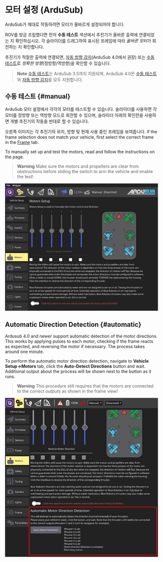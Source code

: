 # 모터 설정 (ArduSub)

ArduSub가 제대로 작동하려면 모터가 올바르게 설정되어야 합니다.

ROV를 방금 조립했다면 먼저 **수동 테스트** 섹션에서 추진기가 올바른 출력에 연결되었는 지 확인하십시오. 각 슬라이더를 드래그하여 표시된 프레임에 따라 *올바른 모터*가 회전하는 지 확인합니다.

추진기가 적절한 출력에 연결되면, [자동 방향 감지](#automatic)(ArduSub 4.0에서 권장) 또는 [수동 테스트](#manual)로 *정확한 방향*(정방향/역방향)을 확인할 수 있습니다.

> **Note** [수동 테스트](#manual)는 ArduSub 3.5까지 지원되며, ArduSub 4.0은 [수동 테스트](#manual)와 [자동 방향 감지](#automatic)를 모두 지원합니다.

## 수동 테스트 {#manual}

ArduSub 모터 설정에서 각각의 모터를 테스트할 수 있습니다. 슬라이더를 사용하면 각 모터를 정방향 또는 역방향 모드로 회전할 수 있으며, 슬라이더 아래의 확인란을 사용하면 개별 추진기의 작동을 반대로 할 수 있습니다.

오른쪽 이미지는 각 추진기의 위치, 방향 및 현재 사용 중인 프레임을 보여줍니다. If the frame selection does not match your vehicle, first select the correct frame in the [Frame](../SetupView/airframe_ardupilot.md#ardusub) tab.

To manually set up and test the motors, read and follow the instructions on the page.

> **Warning** Make sure the motors and propellers are clear from obstructions before sliding the switch to arm the vehicle and enable the test!

![Ardusub Motors Test](../../assets/setup/motors-sub.jpg)

## Automatic Direction Detection {#automatic}

Ardusub 4.0 and newer support automatic detection of the motor directions. This works by applying pulses to each motor, checking if the frame reacts as expected, and reversing the motor if necessary. The process takes around one minute.

To perform the automatic motor direction detection, navigate to **Vehicle Setup->Motors** tab, click the **Auto-Detect Directions** button and wait. Additional output about the process will be shown next to the button as it runs.

> **Warning** This procedure still requires that the motors are connected to the *correct outputs* as shown in the frame view!

![Ardusub Motors Auto-Setup](../../assets/setup/motors-sub-auto.jpg)
